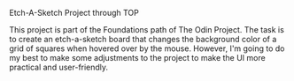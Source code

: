 Etch-A-Sketch Project through TOP

This project is part of the Foundations path of The Odin Project. The task is to create an etch-a-sketch board that changes the background color of a grid of squares when hovered over by the mouse. However, I'm going to do my best to make some adjustments to the project to make the UI more practical and user-friendly.
